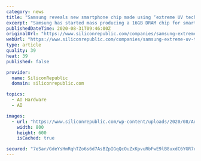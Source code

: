 ```yaml
---
category: news
title: "Samsung reveals new smartphone chip made using ‘extreme UV tech’"
excerpt: "Samsung has started mass producing a 16GB DRAM chip for smartphones using extreme UV technology to boost AI and 5G performance."
publishedDateTime: 2020-08-31T09:46:00Z
originalUrl: "https://www.siliconrepublic.com/companies/samsung-extreme-uv-tech-dram"
webUrl: "https://www.siliconrepublic.com/companies/samsung-extreme-uv-tech-dram"
type: article
quality: 39
heat: 39
published: false

provider:
  name: SiliconRepublic
  domain: siliconrepublic.com

topics:
  - AI Hardware
  - AI

images:
  - url: "https://www.siliconrepublic.com/wp-content/uploads/2020/08/AdobeStock_322871513_Editorial_Use_Only.jpeg"
    width: 800
    height: 600
    isCached: true

secured: "7eSar/GdeYsHmRqhTZo6s6d7AsBZpIGqQcOuZxKpvuRbFwE9lB8uxdC6YGR7qZ7RqZnUZhBH7MKz5lAJFaVron/3kWBBnw3qhxdRY/KyhJygssU80XWWwuCn5i7SunCtEaVkwsAD29AWjmhJrRd/JkBGRmpe4n0rEvOwYw5u3pNqhEnXwXSXxuv7LfwKkDAflxzcaX9rFi5QR56FlgmlZs066ufzrlDfCkiYzTyFkeqv5ECkwpmf/P6RG0vVEU4sh5O/SEzgEYfQu1gFNDQRNiN1PqEElS8NjuqPyJ3RY8EFnEbV+eMJ/skHCL7UU4h7fF3gmp2yfcQxyb0Cczz/Qj48dtz+HLh+sybTYgKfaHI=;w3aWiO595XwOCX1S0iMEsA=="
---
```


